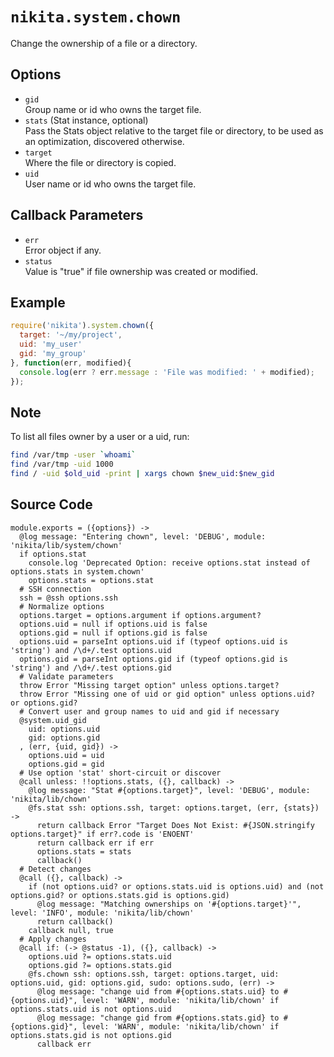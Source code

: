 
# `nikita.system.chown`

Change the ownership of a file or a directory.

## Options

* `gid`   
  Group name or id who owns the target file.   
* `stats` (Stat instance, optional)   
  Pass the Stats object relative to the target file or directory, to be
  used as an optimization, discovered otherwise.   
* `target`   
  Where the file or directory is copied.   
* `uid`   
  User name or id who owns the target file.   

## Callback Parameters

* `err`   
  Error object if any.   
* `status`   
  Value is "true" if file ownership was created or modified.   

## Example

```js
require('nikita').system.chown({
  target: '~/my/project',
  uid: 'my_user'
  gid: 'my_group'
}, function(err, modified){
  console.log(err ? err.message : 'File was modified: ' + modified);
});
```

## Note

To list all files owner by a user or a uid, run:

```bash
find /var/tmp -user `whoami`
find /var/tmp -uid 1000
find / -uid $old_uid -print | xargs chown $new_uid:$new_gid
```

## Source Code

    module.exports = ({options}) ->
      @log message: "Entering chown", level: 'DEBUG', module: 'nikita/lib/system/chown'
      if options.stat
        console.log 'Deprecated Option: receive options.stat instead of options.stats in system.chown'
        options.stats = options.stat
      # SSH connection
      ssh = @ssh options.ssh
      # Normalize options
      options.target = options.argument if options.argument?
      options.uid = null if options.uid is false
      options.gid = null if options.gid is false
      options.uid = parseInt options.uid if (typeof options.uid is 'string') and /\d+/.test options.uid
      options.gid = parseInt options.gid if (typeof options.gid is 'string') and /\d+/.test options.gid
      # Validate parameters
      throw Error "Missing target option" unless options.target?
      throw Error "Missing one of uid or gid option" unless options.uid? or options.gid?
      # Convert user and group names to uid and gid if necessary
      @system.uid_gid
        uid: options.uid
        gid: options.gid
      , (err, {uid, gid}) ->
        options.uid = uid
        options.gid = gid
      # Use option 'stat' short-circuit or discover
      @call unless: !!options.stats, ({}, callback) ->
        @log message: "Stat #{options.target}", level: 'DEBUG', module: 'nikita/lib/chown'
        @fs.stat ssh: options.ssh, target: options.target, (err, {stats}) ->
          return callback Error "Target Does Not Exist: #{JSON.stringify options.target}" if err?.code is 'ENOENT'
          return callback err if err
          options.stats = stats
          callback()
      # Detect changes
      @call ({}, callback) ->
        if (not options.uid? or options.stats.uid is options.uid) and (not options.gid? or options.stats.gid is options.gid)
          @log message: "Matching ownerships on '#{options.target}'", level: 'INFO', module: 'nikita/lib/chown'
          return callback()
        callback null, true
      # Apply changes
      @call if: (-> @status -1), ({}, callback) ->
        options.uid ?= options.stats.uid
        options.gid ?= options.stats.gid
        @fs.chown ssh: options.ssh, target: options.target, uid: options.uid, gid: options.gid, sudo: options.sudo, (err) ->
          @log message: "change uid from #{options.stats.uid} to #{options.uid}", level: 'WARN', module: 'nikita/lib/chown' if options.stats.uid is not options.uid
          @log message: "change gid from #{options.stats.gid} to #{options.gid}", level: 'WARN', module: 'nikita/lib/chown' if options.stats.gid is not options.gid
          callback err
